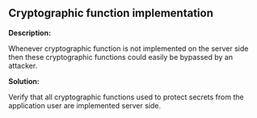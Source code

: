 
Cryptographic function implementation
-------

**Description:**

Whenever cryptographic function is not implemented on the server side then these 
cryptographic functions could easily be bypassed by an attacker.


**Solution:**

Verify that all cryptographic functions used to protect secrets from the application
user are implemented server side.

	
